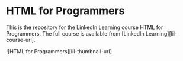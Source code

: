 # HTML for Programmers
This is the repository for the LinkedIn Learning course HTML for Programmers. The full course is available from [LinkedIn Learning][lil-course-url].

![HTML for Programmers][lil-thumbnail-url] 
